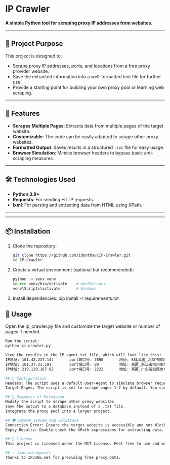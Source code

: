 # IP Crawler

**A simple Python tool for scraping proxy IP addresses from websites.**

---

## 🎯 Project Purpose

This project is designed to:
- Scrape proxy IP addresses, ports, and locations from a free proxy provider website.
- Save the extracted information into a well-formatted text file for further use.
- Provide a starting point for building your own proxy pool or learning web scraping.

---

## 🚀 Features

- **Scrapes Multiple Pages**: Extracts data from multiple pages of the target website.
- **Customizable**: The code can be easily adapted to scrape other proxy websites.
- **Formatted Output**: Saves results in a structured `.txt` file for easy usage.
- **Browser Simulation**: Mimics browser headers to bypass basic anti-scraping measures.

---

## 🛠️ Technologies Used

- **Python 3.8+**
- **Requests**: For sending HTTP requests.
- **lxml**: For parsing and extracting data from HTML using XPath.

---


---

## 📦 Installation

1. Clone the repository:
   ```bash
   git clone https://github.com/idonthav/IP-Crawler.git
   cd IP-Crawler

2. Create a virtual environment (optional but recommended):
   ```bash
   python -m venv venv
   source venv/bin/activate    # macOS/Linux
   venv\Scripts\activate       # Windows

4. Install dependencies:
   pip install -r requirements.txt

## 🏃 Usage
Open the ip_crawler.py file and customize the target website or number of pages if needed.
```bash
Run the script:
python ip_crawler.py

View the results in the IP_agent.txt file, which will look like this:
IP地址: 101.42.237.144       port端口号: 7890       地址: SSL高匿_北京市腾讯云       
IP地址: 101.37.31.191        port端口号: 80         地址: 高匿_浙江省杭州市阿里云    
IP地址: 219.129.167.82       port端口号: 2222       地址: 高匿_广东省汕尾市电信     

## 🔧 Configuration
Headers: The script uses a default User-Agent to simulate browser requests. You can modify it in the headers dictionary.
Target Pages: The script is set to scrape pages 1-7 by default. You can modify this range in the for loop.

## 📖 Examples of Extension
Modify the script to scrape other proxy websites.
Save the output to a database instead of a .txt file.
Integrate the proxy pool into a larger project.

## 🛡️ Common Issues and Solutions
Connection Error: Ensure the target website is accessible and not blocking your requests.
Empty Results: Double-check the XPath expressions for extracting data.

## 📃 License
This project is licensed under the MIT License. Feel free to use and modify it for your projects.

## ✨ Acknowledgments
Thanks to IP3366.net for providing free proxy data.
